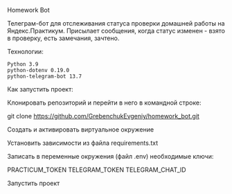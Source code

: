 Homework Bot

Телеграм-бот для отслеживания статуса проверки домашней работы на Яндекс.Практикум.
Присылает сообщения, когда статус изменен - взято в проверку, есть замечания, зачтено.

Технологии:

    Python 3.9
    python-dotenv 0.19.0
    python-telegram-bot 13.7

Как запустить проект:

Клонировать репозиторий и перейти в него в командной строке:

git clone https://github.com/GrebenchukEvgeniy/homework_bot.git

Cоздать и активировать виртуальное окружение

Установить зависимости из файла requirements.txt

Записать в переменные окружения (файл .env) необходимые ключи:

PRACTICUM_TOKEN
TELEGRAM_TOKEN
TELEGRAM_CHAT_ID

Запустить проект
